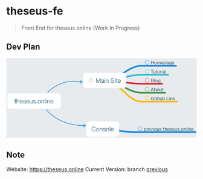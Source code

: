 # theseus-fe

> Front End for theseus.online (Work In Progress)

## Dev Plan
![README](README.png)

## Note
Website: https://theseus.online
Current Version: branch [previous](https://github.com/theseus-online/theseus-fe/tree/previous)


